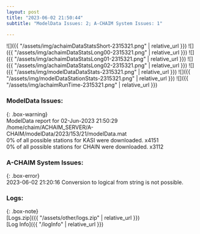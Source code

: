 ```yaml
---
layout: post
title: "2023-06-02 21:50:44"
subtitle: "ModelData Issues: 2; A-CHAIM System Issues: 1"

---
```


![]({{ "/assets/img/achaimDataStatsShort-2315321.png" | relative_url }})
![]({{ "/assets/img/achaimDataStatsLong00-2315321.png" | relative_url }})
![]({{ "/assets/img/achaimDataStatsLong01-2315321.png" | relative_url }})
![]({{ "/assets/img/achaimDataStatsLong02-2315321.png" | relative_url }})
![]({{ "/assets/img/modelDataDataStats-2315321.png" | relative_url }})
![]({{ "/assets/img/modelDataStationStats-2315321.png" | relative_url }})
![]({{ "/assets/img/achaimRunTime-2315321.png" | relative_url }})


### ModelData Issues:  
  
{: .box-warning}  
 ModelData report for 02-Jun-2023 21:50:29   
 /home/chaim/ACHAIM_SERVER/A-CHAIM/modelData/2023/153/21/modelData.mat   
 0% of all possible stations for KASI were downloaded. x4151   
 0% of all possible stations for CHAIN were downloaded. x3112   
  
### A-CHAIM System Issues:  
  
{: .box-error}  
2023-06-02 21:20:16 Conversion to logical from string is not possible.  

### Logs:  
  
{: .box-note}  
[Logs.zip]({{ "/assets/other/logs.zip" | relative_url }})  
[Log Info]({{ "/logInfo" | relative_url }})  
